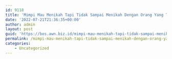 ```yaml
---
id: 9118
title: 'Mimpi Mau Menikah Tapi Tidak Sampai Menikah Dengan Orang Yang Tidak Dikenal'
date: '2022-07-21T21:36:35+00:00'
author: admin
layout: post
guid: 'https://bos.awn.biz.id/mimpi-mau-menikah-tapi-tidak-sampai-menikah-dengan-orang-yang-tidak-dikenal/'
permalink: /mimpi-mau-menikah-tapi-tidak-sampai-menikah-dengan-orang-yang-tidak-dikenal/
categories:
    - Uncategorized
---
```


